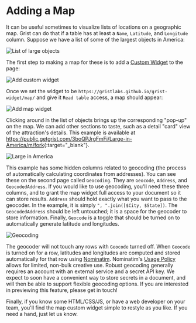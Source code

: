 # Adding a Map

It can be useful sometimes to visualize lists of locations on a geographic map.
Grist can do that if a table has at least a `Name`, `Latitude`, and `Longitude` column.
Suppose we have a list of some of the largest objects in America:

![List of large objects](/examplimages/2020-12-map/large-objects.png)

The first step to making a map for these is to add a [Custom Widget](../widget-custom.md) to the page:

![Add custom widget](/examplimages/2020-12-map/add-custom.png)

Once we set the widget to be `https://gristlabs.github.io/grist-widget/map/`
and give it `Read table` access, a map should appear:

![Add map widget](/examplimages/2020-12-map/set-map.png)

Clicking around in the list of objects brings up the corresponding
"pop-up" on the map.
We can add other sections to taste, such as a detail "card" view
of the attraction's details. This example is available at
<https://public.getgrist.com/3boQPJrgFmFi/Large-in-America/m/fork>{:target="\_blank"}.

![Large in America](/examplimages/2020-12-map/large-in-america.png)

This example has some hidden columns related to geocoding (the process
of automatically calculating coordinates from addresses).  You can see
these on the second page called `Geocoding`.  They are `Geocode`,
`Address`, and `GeocodedAddress`.  If you would like to use geocoding,
you'll need these three columns, and to grant the map widget full
access to your document so it can store results.  `Address` should
hold exactly what you want to pass to the geocoder.  In the example,
it is simply `", ".join([$City, $State])`.  The `GeocodedAddress` should
be left untouched; it is a space for the geocoder to store information.
Finally, `Geocode` is a toggle that should be turned on to automatically
generate latitude and longitudes.

![Geocoding](/examplimages/2020-12-map/geocoding.png)


The geocoder will not touch any rows
with `Geocode` turned off.  When `Geocode` is turned on for a row,
latitudes and longitudes are computed and stored automatically for that row
using [Nominatim](https://wiki.openstreetmap.org/wiki/Nominatim).
Nominatim's [Usage Policy](https://operations.osmfoundation.org/policies/nominatim/)
allows for limited, non-bulk creative use.
Robust geocoding generally requires an account with an external service and a secret API key.
We expect to soon have a convenient way to store secrets in a document,
and will then be able to support flexible geocoding options.  If you are
interested in previewing this feature, please get in touch!

Finally, if you know some HTML/CSS/JS, or have a web developer on your
team, you'll find the map custom widget simple to restyle as you like.
If you need a hand, just let us know.
